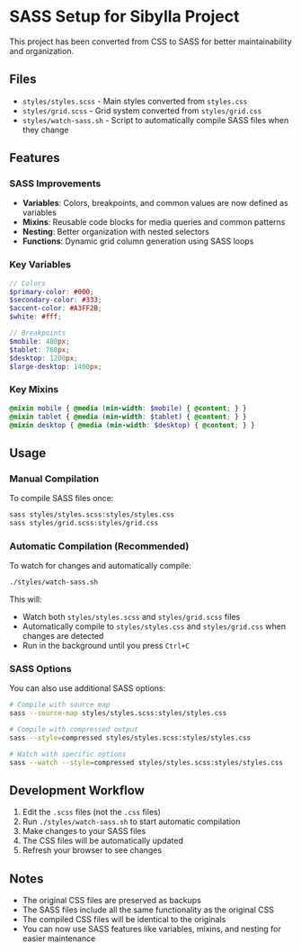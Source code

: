 # SASS Setup for Sibylla Project

This project has been converted from CSS to SASS for better maintainability and organization.

## Files

- `styles/styles.scss` - Main styles converted from `styles.css`
- `styles/grid.scss` - Grid system converted from `styles/grid.css`
- `styles/watch-sass.sh` - Script to automatically compile SASS files when they change

## Features

### SASS Improvements
- **Variables**: Colors, breakpoints, and common values are now defined as variables
- **Mixins**: Reusable code blocks for media queries and common patterns
- **Nesting**: Better organization with nested selectors
- **Functions**: Dynamic grid column generation using SASS loops

### Key Variables
```scss
// Colors
$primary-color: #000;
$secondary-color: #333;
$accent-color: #A3FF2B;
$white: #fff;

// Breakpoints
$mobile: 480px;
$tablet: 768px;
$desktop: 1200px;
$large-desktop: 1400px;
```

### Key Mixins
```scss
@mixin mobile { @media (min-width: $mobile) { @content; } }
@mixin tablet { @media (min-width: $tablet) { @content; } }
@mixin desktop { @media (min-width: $desktop) { @content; } }
```

## Usage

### Manual Compilation
To compile SASS files once:
```bash
sass styles/styles.scss:styles/styles.css
sass styles/grid.scss:styles/grid.css
```

### Automatic Compilation (Recommended)
To watch for changes and automatically compile:
```bash
./styles/watch-sass.sh
```

This will:
- Watch both `styles/styles.scss` and `styles/grid.scss` files
- Automatically compile to `styles/styles.css` and `styles/grid.css` when changes are detected
- Run in the background until you press `Ctrl+C`

### SASS Options
You can also use additional SASS options:
```bash
# Compile with source map
sass --source-map styles/styles.scss:styles/styles.css

# Compile with compressed output
sass --style=compressed styles/styles.scss:styles/styles.css

# Watch with specific options
sass --watch --style=compressed styles/styles.scss:styles/styles.css
```

## Development Workflow

1. Edit the `.scss` files (not the `.css` files)
2. Run `./styles/watch-sass.sh` to start automatic compilation
3. Make changes to your SASS files
4. The CSS files will be automatically updated
5. Refresh your browser to see changes

## Notes

- The original CSS files are preserved as backups
- The SASS files include all the same functionality as the original CSS
- The compiled CSS files will be identical to the originals
- You can now use SASS features like variables, mixins, and nesting for easier maintenance
